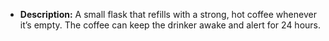 - **Description:** A small flask that refills with a strong, hot coffee whenever it’s empty. The coffee can keep the drinker awake and alert for 24 hours.